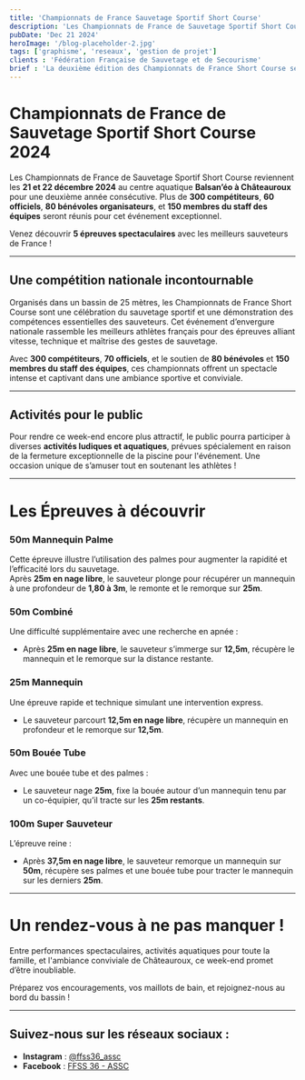 ```yaml
---
title: 'Championnats de France Sauvetage Sportif Short Course'
description: 'Les Championnats de France de Sauvetage Sportif Short Course reviennent les 21 et 22 décembre 2024 au centre aquatique Balsan’éo à Châteauroux pour une deuxième année consécutive. Plus de 300 compétiteurs, 60 officiels, 80 bénévoles organisateurs, et 150 membres du staff des équipes seront réunis pour cet événement exceptionnel. Venez découvrir 5 épreuves spectaculaires avec les meilleurs sauveteurs de France !'
pubDate: 'Dec 21 2024'
heroImage: '/blog-placeholder-2.jpg'
tags: ['graphisme', 'reseaux', 'gestion de projet']
clients : 'Fédération Française de Sauvetage et de Secourisme'
brief : 'La deuxième édition des Championnats de France Short Course se tiendra les 21 et 22 décembre 2024 au centre aquatique Balsan’éo à Châteauroux. Cet événement national rassemble plus de 300 compétiteurs, 60 officiels, 80 bénévoles, et 150 membres du staff des équipes. Créer des visuels de communication attrayants et cohérents pour promouvoir l’événement auprès des différentes cibles : compétiteurs, officiels, bénévoles, spectateurs, et médias. Les visuels doivent refléter à la fois l’esprit compétitif, sportif et convivial de cet événement majeur.'
---
```



# Championnats de France de Sauvetage Sportif Short Course 2024

Les Championnats de France de Sauvetage Sportif Short Course reviennent les **21 et 22 décembre 2024** au centre aquatique **Balsan’éo à Châteauroux** pour une deuxième année consécutive. Plus de **300 compétiteurs**, **60 officiels**, **80 bénévoles organisateurs**, et **150 membres du staff des équipes** seront réunis pour cet événement exceptionnel. 

Venez découvrir **5 épreuves spectaculaires** avec les meilleurs sauveteurs de France !  

---

## Une compétition nationale incontournable

Organisés dans un bassin de 25 mètres, les Championnats de France Short Course sont une célébration du sauvetage sportif et une démonstration des compétences essentielles des sauveteurs. Cet événement d’envergure nationale rassemble les meilleurs athlètes français pour des épreuves alliant vitesse, technique et maîtrise des gestes de sauvetage.

Avec **300 compétiteurs**, **70 officiels**, et le soutien de **80 bénévoles** et **150 membres du staff des équipes**, ces championnats offrent un spectacle intense et captivant dans une ambiance sportive et conviviale.

---

## Activités pour le public

Pour rendre ce week-end encore plus attractif, le public pourra participer à diverses **activités ludiques et aquatiques**, prévues spécialement en raison de la fermeture exceptionnelle de la piscine pour l'événement. Une occasion unique de s’amuser tout en soutenant les athlètes !

---

# Les Épreuves à découvrir

### **50m Mannequin Palme**  
Cette épreuve illustre l’utilisation des palmes pour augmenter la rapidité et l’efficacité lors du sauvetage.  
Après **25m en nage libre**, le sauveteur plonge pour récupérer un mannequin à une profondeur de **1,80 à 3m**, le remonte et le remorque sur **25m**.

### **50m Combiné**  
Une difficulté supplémentaire avec une recherche en apnée :  
- Après **25m en nage libre**, le sauveteur s’immerge sur **12,5m**, récupère le mannequin et le remorque sur la distance restante.

### **25m Mannequin**  
Une épreuve rapide et technique simulant une intervention express.  
- Le sauveteur parcourt **12,5m en nage libre**, récupère un mannequin en profondeur et le remorque sur **12,5m**.

### **50m Bouée Tube**  
Avec une bouée tube et des palmes :  
- Le sauveteur nage **25m**, fixe la bouée autour d’un mannequin tenu par un co-équipier, qu’il tracte sur les **25m restants**.

### **100m Super Sauveteur**  
L’épreuve reine :  
- Après **37,5m en nage libre**, le sauveteur remorque un mannequin sur **50m**, récupère ses palmes et une bouée tube pour tracter le mannequin sur les derniers **25m**.

---

# Un rendez-vous à ne pas manquer !  

Entre performances spectaculaires, activités aquatiques pour toute la famille, et l'ambiance conviviale de Châteauroux, ce week-end promet d’être inoubliable.  

Préparez vos encouragements, vos maillots de bain, et rejoignez-nous au bord du bassin !

---

## Suivez-nous sur les réseaux sociaux :
- **Instagram** : [@ffss36_assc](https://www.instagram.com/ffss36_assc)  
- **Facebook** : [FFSS 36 - ASSC](https://www.facebook.com/FFSS36ASSC)
